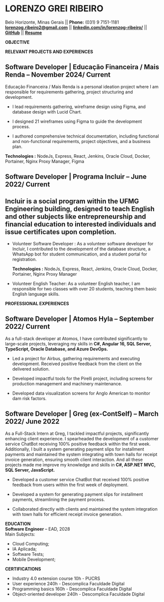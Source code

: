# **LORENZO GREI RIBEIRO**

Belo Horizonte, Minas Gerais || **Phone:** (031) 9 7151-1181  
[**lorenzog.ribeiro2@gmail.com**](mailto:lorenzog.ribeiro2@gmail.com) || [**linkedin.com/in/lorenzog-ribeiro/**](https://www.linkedin.com/in/lorenzog-ribeiro/) || [**GitHub**](https://github.com/LorenzodotR) || [**Resume**](https://resume-sigma-ruby.vercel.app/)

**OBJECTIVE**

**RELEVANT PROJECTS AND EXPERIENCES**

## **Software Developer |  Educação Financeira / Mais Renda  –** November 2024/ Current

Educação Financeira / Mais Renda is a personal ideation project where I am responsible for requirements gathering, project structuring and development.

* I lead requirements gathering, wireframe design using Figma, and database design with Lucid Chart.

* I designed 21 wireframes using Figma to guide the development process.

* I authored comprehensive technical documentation, including functional and non-functional requirements, project objectives, and a business plan.

**Technologies :** NodeJs, Express, React, Jenkins, Oracle Cloud, Docker, Portainer, Nginx Proxy Manager, Figma

## **Software Developer | Programa Incluir  –** June 2022/ Current

## Incluir is a social program within the UFMG Engineering building, designed to teach English and other subjects like entrepreneurship and financial education to interested individuals and issue certificates upon completion.

* Volunteer Software Developer : As a volunteer software developer for Incluir, I contributed to the development of the database structure, a WhatsApp bot for student communication, and a student portal for registration.

  **Technologies :** NodeJs, Express, React, Jenkins, Oracle Cloud, Docker, Portainer, Nginx Proxy Manager

* Volunteer English Teacher: As a volunteer English teacher, I am responsible for two classes with over 20 students, teaching them basic English language skills.

**PROFESSIONAL EXPERIENCES**

## **Software Developer | Atomos Hyla –**  September 2022/ Current

As a full-stack developer at Atomos, I have contributed significantly to large-scale projects, leveraging my skills in **C\#, Angular 16, SQL Server, TypeScript, Oracle Database, and Azure DevOps.**

* Led a project for Airbus, gathering requirements and executing development. Received positive feedback from the client on the delivered solution.

* Developed impactful tools for the Pirelli project, including screens for production management and machinery maintenance.

* Developed data visualization screens for Anglo American to monitor dam risk factors.

## **Software Developer | Greg (ex-ContSelf)  –** March 2022/ June 2022

As a Full-Stack Intern at Greg, I tackled impactful projects, significantly enhancing client experience. I spearheaded the development of a customer service ChatBot receiving 100% positive feedback within the first week. Additionally, I built a system generating payment slips for installment payments and maintained the system integrating with town halls for receipt invoice generation, ensuring smooth client interaction. And all these projects made me improve my knowledge and skills in **C\#, ASP.NET MVC, SQL Server, JavaScript.**

* Developed a customer service ChatBot that received 100% positive feedback from users within the first week of deployment.

* Developed a system for generating payment slips for installment payments, streamlining the payment process.

* Collaborated directly with clients and maintained the system integration with town halls for efficient receipt invoice generation.

**EDUCATION**  
**Software Engineer** – EAD, 2028   
Main Subjects:

* Cloud Computing;  
* IA Aplicada;  
* Software Tests;  
* Mobile Development;

**CERTIFICATIONS**

* Industry 4.0 extension course 10h \- PUCRS  
* User experience 240h \- Descomplica Faculdade Digital  
* Programming basics 160h \- Descomplica Faculdade Digital  
* Object-oriented developer 240h \- Descomplica Faculdade Digital
